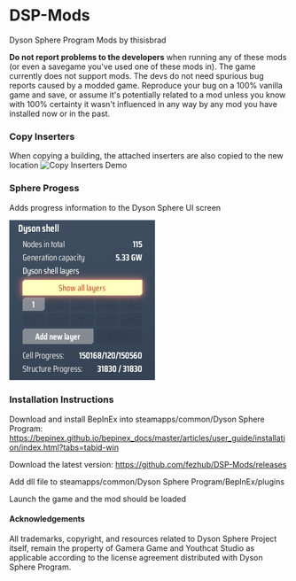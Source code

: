 # DSP-Mods
Dyson Sphere Program Mods by thisisbrad

**Do not report problems to the developers** when running any of these mods (or even a savegame you've used one of these mods in). The game currently does not support mods. The devs do not need spurious bug reports caused by a modded game. Reproduce your bug on a 100% vanilla game and save, or assume it's potentially related to a mod unless you know with 100% certainty it wasn't influenced in any way by any mod you have installed now or in the past. 

### Copy Inserters
When copying a building, the attached inserters are also copied to the new location
![Copy Inserters Demo](copyinserters.gif)

### Sphere Progess
Adds progress information to the Dyson Sphere UI screen

![Sphere Progress Demo](DSP_SphereProgress/sphereprogress.png)

### Installation Instructions
Download and install BepInEx into steamapps/common/Dyson Sphere Program: https://bepinex.github.io/bepinex_docs/master/articles/user_guide/installation/index.html?tabs=tabid-win

Download the latest version: https://github.com/fezhub/DSP-Mods/releases

Add dll file to steamapps/common/Dyson Sphere Program/BepInEx/plugins

Launch the game and the mod should be loaded

#### Acknowledgements

All trademarks, copyright, and resources related to Dyson Sphere Project itself, remain the property of Gamera Game and Youthcat Studio as applicable according to the license agreement distributed with Dyson Sphere Program.
